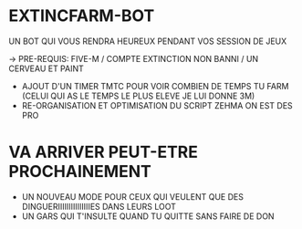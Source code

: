 # EXTINCFARM-BOT
UN BOT QUI VOUS RENDRA HEUREUX PENDANT VOS SESSION DE JEUX 

→ PRE-REQUIS: FIVE-M / COMPTE EXTINCTION NON BANNI / UN CERVEAU ET PAINT

- AJOUT D'UN TIMER TMTC POUR VOIR COMBIEN DE TEMPS TU FARM (CELUI QUI AS LE TEMPS LE PLUS ELEVE JE LUI DONNE 3M)
- RE-ORGANISATION ET OPTIMISATION DU SCRIPT ZEHMA ON EST DES PRO

# VA ARRIVER PEUT-ETRE PROCHAINEMENT
- UN NOUVEAU MODE POUR CEUX QUI VEULENT QUE DES DINGUERIIIIIIIIIIIIIIIES DANS LEURS LOOT
- UN GARS QUI T'INSULTE QUAND TU QUITTE SANS FAIRE DE DON 
